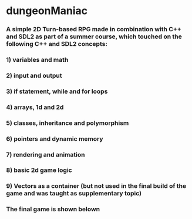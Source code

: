 # dungeonManiac

### A simple 2D Turn-based RPG made in combination with C++ and SDL2 as part of a summer course, which touched on the following C++ and SDL2 concepts: 

### 1) variables and math

### 2) input and output
  
### 3)  if statement, while and for loops
  
### 4) arrays, 1d and 2d
  
### 5) classes, inheritance and polymorphism

### 6) pointers and dynamic memory
  
### 7) rendering and animation
  
### 8) basic 2d game logic

### 9) Vectors as a container (but not used in the final build of the game and was taught as supplementary topic)

### The final game is shown belown
  
